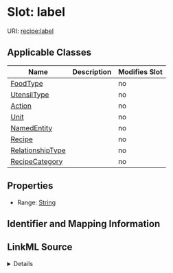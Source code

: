 

# Slot: label

URI: [recipe:label](http://w3id.org/ontogpt/recipe/label)



<!-- no inheritance hierarchy -->





## Applicable Classes

| Name | Description | Modifies Slot |
| --- | --- | --- |
| [FoodType](FoodType.md) |  |  no  |
| [UtensilType](UtensilType.md) |  |  no  |
| [Action](Action.md) |  |  no  |
| [Unit](Unit.md) |  |  no  |
| [NamedEntity](NamedEntity.md) |  |  no  |
| [Recipe](Recipe.md) |  |  no  |
| [RelationshipType](RelationshipType.md) |  |  no  |
| [RecipeCategory](RecipeCategory.md) |  |  no  |







## Properties

* Range: [String](String.md)





## Identifier and Mapping Information








## LinkML Source

<details>
```yaml
name: label
alias: label
domain_of:
- Recipe
- NamedEntity
range: string

```
</details>